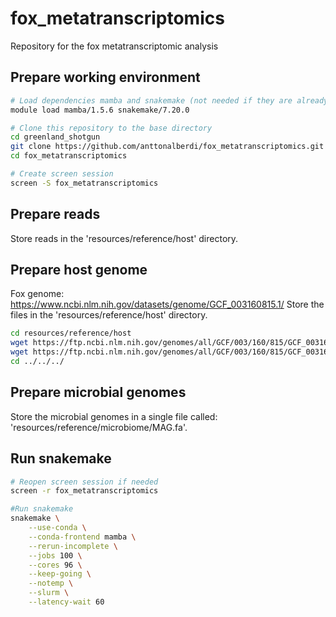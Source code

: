 # fox_metatranscriptomics
Repository for the fox metatranscriptomic analysis

## Prepare working environment

```sh
# Load dependencies mamba and snakemake (not needed if they are already installed in root)
module load mamba/1.5.6 snakemake/7.20.0

# Clone this repository to the base directory
cd greenland_shotgun
git clone https://github.com/anttonalberdi/fox_metatranscriptomics.git
cd fox_metatranscriptomics

# Create screen session 
screen -S fox_metatranscriptomics

```

## Prepare reads
Store reads in the 'resources/reference/host' directory.

## Prepare host genome
Fox genome: https://www.ncbi.nlm.nih.gov/datasets/genome/GCF_003160815.1/
Store the files in the 'resources/reference/host' directory.

```sh
cd resources/reference/host
wget https://ftp.ncbi.nlm.nih.gov/genomes/all/GCF/003/160/815/GCF_003160815.1_VulVul2.2/GCF_003160815.1_VulVul2.2_genomic.fna.gz
wget https://ftp.ncbi.nlm.nih.gov/genomes/all/GCF/003/160/815/GCF_003160815.1_VulVul2.2/GCF_003160815.1_VulVul2.2_genomic.gtf.gz
cd ../../../
```

## Prepare microbial genomes
Store the microbial genomes in a single file called: 'resources/reference/microbiome/MAG.fa'.

## Run snakemake
```sh
# Reopen screen session if needed
screen -r fox_metatranscriptomics

#Run snakemake
snakemake \
    --use-conda \
    --conda-frontend mamba \
    --rerun-incomplete \
    --jobs 100 \
    --cores 96 \
    --keep-going \
    --notemp \
    --slurm \
    --latency-wait 60
```
